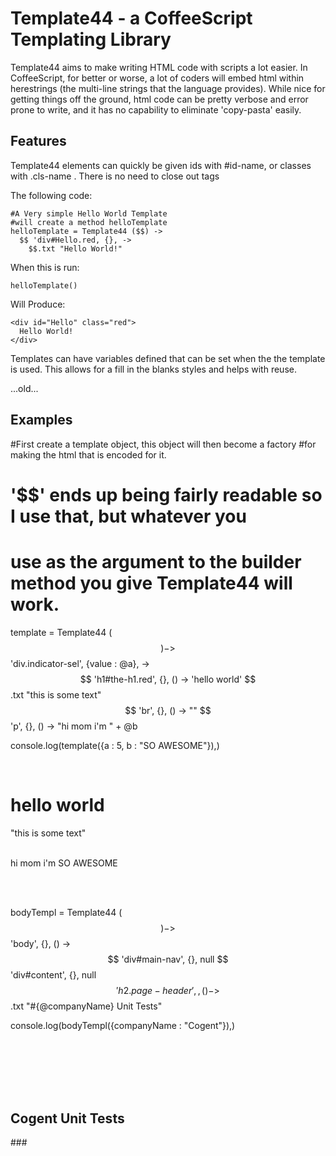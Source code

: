 Template44 - a CoffeeScript Templating Library
==============================================

Template44 aims to make writing HTML code with scripts a lot easier.
In CoffeeScript, for better or worse, a lot of coders will embed html 
within herestrings (the multi-line strings that the language provides). 
While nice for getting things off the ground, html code can be pretty 
verbose and error prone to write, and it has no capability to eliminate 
'copy-pasta' easily.


Features
--------
Template44 elements can quickly be given ids with #id-name, or classes with .cls-name . 
There is no need to close out tags

The following code: 

    #A Very simple Hello World Template
    #will create a method helloTemplate
    helloTemplate = Template44 ($$) ->
      $$ 'div#Hello.red, {}, ->
        $$.txt "Hello World!"

When this is run:

    helloTemplate()

Will Produce:

    <div id="Hello" class="red">
      Hello World!
    </div>

Templates can have variables defined that can be set when the the template
is used. This allows for a fill in the blanks styles and helps with reuse.



...old...

Examples
--------

#First create a template object, this object will then become a factory
#for making the html that is encoded for it.
# '$$' ends up being fairly readable so I use that, but whatever you 
# use as the argument to the builder method you give Template44 will work.
template = Template44 ($$) ->
  $$ 'div.indicator-sel', {value : @a}, ->
    $$ 'h1#the-h1.red', {}, () -> 'hello world'
    $$.txt "this is some text"
    $$ 'br', {}, () -> ""
    $$ 'p', {}, () -> "hi mom i'm " + @b

console.log(template({a : 5, b : "SO AWESOME"}),)
>
  <div value=​"5" class=​"indicator-sel">​
    <h1 class=​"red" id=​"the-h1">​hello world​</h1>​
    "this is some text"
    <br>​
    <p>​hi mom i'm SO AWESOME​</p>​
  </div>​

bodyTempl = Template44 ($$) ->
  $$ 'body', {}, () ->
    $$ 'div#main-nav', {}, null
    $$ 'div#content', {}, null
    $$ 'h2.page-header', {}, () ->
      $$.txt "#{@companyName} Unit Tests"

console.log(bodyTempl({companyName : "Cogent"}),)
>
  <body>​
    <div id=​"main-nav">​</div>​
    <div id=​"content">​</div>​
    <h2 class=​"page-header">​Cogent Unit Tests​</h2>​
  </body>​
###

